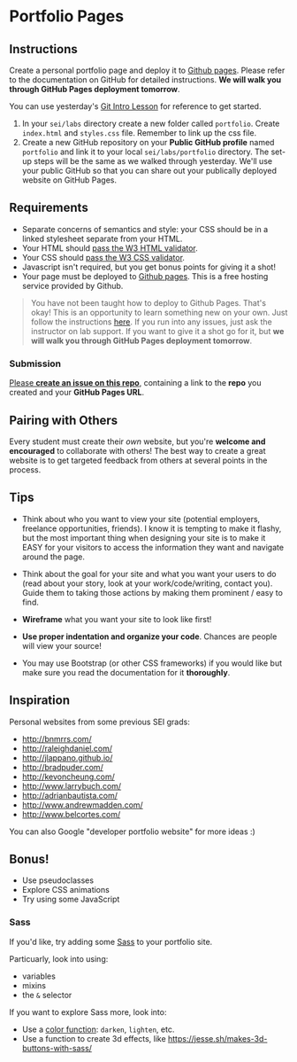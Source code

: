 # Portfolio Pages

## Instructions

Create a personal portfolio page and deploy it to [Github pages](https://docs.github.com/en/github/working-with-github-pages/creating-a-github-pages-site#creating-your-site). Please refer to the documentation on GitHub for detailed instructions. **We will walk you through GitHub Pages deployment tomorrow**.

You can use yesterday's [Git Intro Lesson](https://git.generalassemb.ly/java-interapt/Git-Intro-Lesson) for reference to get started.


1. In your `sei/labs` directory create a new folder called `portfolio`. Create `index.html` and `styles.css` file. Remember to link up the css file.
1. Create a new GitHub repository on your **Public GitHub profile** named `portfolio` and link it to your local `sei/labs/portfolio` directory. The set-up steps will be the same as we walked through yesterday. We'll use your public GitHub so that you can share out your publically deployed website on GitHub Pages.


## Requirements

- Separate concerns of semantics and style: your CSS should be in a linked stylesheet separate from your HTML.
- Your HTML should [pass the W3 HTML validator](https://validator.w3.org/#validate_by_input).
- Your CSS should [pass the W3 CSS validator](https://jigsaw.w3.org/css-validator/#validate_by_input).
- Javascript isn't required, but you get bonus points for giving it a shot!
- Your page must be deployed to [Github pages](https://pages.github.com/). This is a free hosting service provided by Github. 

> You have not been taught how to deploy to Github Pages. That's okay! This is an opportunity to learn something new on your own. Just follow the instructions [here](https://docs.github.com/en/github/working-with-github-pages/creating-a-github-pages-site#creating-your-site). If you run into any issues, just ask the instructor on lab support. If you want to give it a shot go for it, but **we will walk you through GitHub Pages deployment tomorrow**.

### Submission

[Please **create an issue on this repo**](https://git.generalassemb.ly/java-interapt/Portfolio-Pages-Lab/issues/new), containing a link to the **repo** you created and your **GitHub Pages URL**.

## Pairing with Others

Every student must create their *own* website, but you're **welcome and encouraged** to collaborate with others! The best way to create a great website is to get targeted feedback from others at several points in the process.

## Tips

* Think about who you want to view your site (potential employers, freelance opportunities, friends). I know it is tempting to make it flashy, but the most important thing when designing your site is to make it EASY for your visitors to access the information they want and navigate around the page.

* Think about the goal for your site and what you want your users to do (read about your story, look at your work/code/writing, contact you). Guide them to taking those actions by making them prominent / easy to find.

* **Wireframe** what you want your site to look like first!

* **Use proper indentation and organize your code**. Chances are people will view your source!

* You may use Bootstrap (or other CSS frameworks) if you would like but make sure you read the documentation for it **thoroughly**.

## Inspiration

Personal websites from some previous SEI grads:

* http://bnmrrs.com/
* http://raleighdaniel.com/
* http://jlappano.github.io/
* http://bradpuder.com/
* http://kevoncheung.com/
* http://www.larrybuch.com/
* http://adrianbautista.com/
* http://www.andrewmadden.com/
* http://www.belcortes.com/

You can also Google "developer portfolio website" for more ideas :)

## Bonus!

* Use pseudoclasses
* Explore CSS animations
* Try using some JavaScript

### Sass

If you'd like, try adding some [Sass](http://sass-lang.com/) to your portfolio site.

Particuarly, look into using:

- variables
- mixins
- the `&` selector

If you want to explore Sass more, look into:

- Use a [color function](http://sass-lang.com/documentation/Sass/Script/Functions.html): `darken`, `lighten`, etc.
- Use a function to create 3d effects, like https://jesse.sh/makes-3d-buttons-with-sass/
